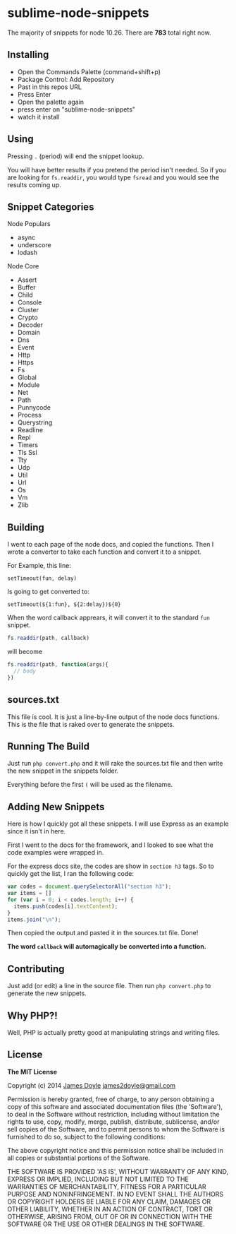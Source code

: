 sublime-node-snippets
=====================

The majority of snippets for node 10.26. There are **783** total right now.

## Installing

* Open the Commands Palette (command+shift+p)
* Package Control: Add Repository
* Past in this repos URL
* Press Enter
* Open the palette again
* press enter on "sublime-node-snippets"
* watch it install

## Using

Pressing `.` (period) will end the snippet lookup.

You will have better results if you pretend the period isn't needed. So if you are looking for `fs.readdir`, you would type `fsread` and you would see the results coming up.

## Snippet Categories

Node Populars

* async
* underscore
* lodash

Node Core

* Assert
* Buffer
* Child
* Console
* Cluster
* Crypto
* Decoder
* Domain
* Dns
* Event
* Http
* Https
* Fs
* Global
* Module
* Net
* Path
* Punnycode
* Process
* Querystring
* Readline
* Repl
* Timers
* Tls Ssl
* Tty
* Udp
* Util
* Url
* Os
* Vm
* Zlib

## Building

I went to each page of the node docs, and copied the functions. Then I wrote a converter to take each function and convert it to a snippet.

For Example, this line:

```
setTimeout(fun, delay)
```

Is going to get converted to:

```
setTimeout(${1:fun}, ${2:delay})${0}
```

When the word callback apprears, it will convert it to the standard
`fun` snippet.

```javascript
fs.readdir(path, callback)
```

will become

```javascript
fs.readdir(path, function(args){
  // body
})
```

## sources.txt

This file is cool. It is just a line-by-line output of the node docs functions. This is the file that is raked over to generate the snippets.

## Running The Build

Just run `php convert.php` and it will rake the sources.txt file and then write the new snippet in the snippets folder.

Everything before the first `(` will be used as the filename.

## Adding New Snippets

Here is how I quickly got all these snippets. I will use Express as an example since it isn't in here.

First I went to the docs for the framework, and I looked to see what the code examples were wrapped in.

For the express docs site, the codes are show in `section h3` tags. So to quickly get the list, I ran the following code:

```javascript
var codes = document.querySelectorAll("section h3");
var items = []
for (var i = 0; i < codes.length; i++) {
  items.push(codes[i].textContent);
}
items.join("\n");
```

Then copied the output and pasted it in the sources.txt file. Done!

**The word `callback` will automagically be converted into a function.**

## Contributing

Just add (or edit) a line in the source file. Then run `php convert.php` to generate the new snippets.

## Why PHP?!

Well, PHP is actually pretty good at manipulating strings and writing files.

## License

**The MIT License**

Copyright (c) 2014 [James Doyle](http://twitter.com/james2doyle) james2doyle@gmail.com

Permission is hereby granted, free of charge, to any person obtaining
a copy of this software and associated documentation files (the
'Software'), to deal in the Software without restriction, including
without limitation the rights to use, copy, modify, merge, publish,
distribute, sublicense, and/or sell copies of the Software, and to
permit persons to whom the Software is furnished to do so, subject to
the following conditions:

The above copyright notice and this permission notice shall be
included in all copies or substantial portions of the Software.

THE SOFTWARE IS PROVIDED 'AS IS', WITHOUT WARRANTY OF ANY KIND,
EXPRESS OR IMPLIED, INCLUDING BUT NOT LIMITED TO THE WARRANTIES OF
MERCHANTABILITY, FITNESS FOR A PARTICULAR PURPOSE AND NONINFRINGEMENT.
IN NO EVENT SHALL THE AUTHORS OR COPYRIGHT HOLDERS BE LIABLE FOR ANY
CLAIM, DAMAGES OR OTHER LIABILITY, WHETHER IN AN ACTION OF CONTRACT,
TORT OR OTHERWISE, ARISING FROM, OUT OF OR IN CONNECTION WITH THE
SOFTWARE OR THE USE OR OTHER DEALINGS IN THE SOFTWARE.